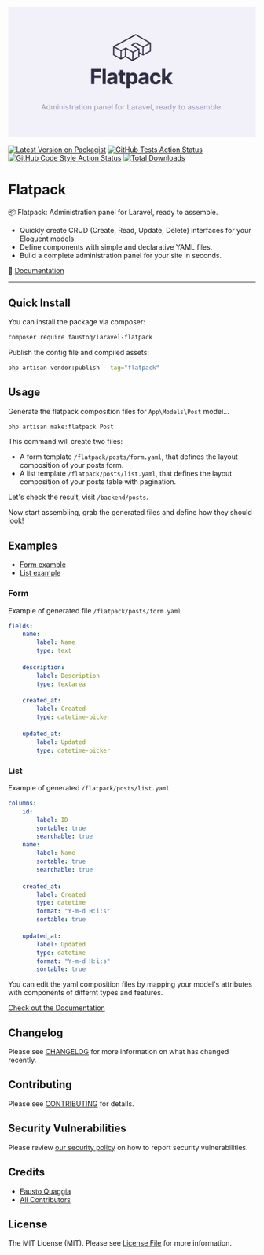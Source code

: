 ![Image of package](.github/package-cover.png)

[![Latest Version on Packagist](https://img.shields.io/packagist/v/faustoq/laravel-flatpack.svg?style=flat-square)](https://packagist.org/packages/faustoq/laravel-flatpack)
[![GitHub Tests Action Status](https://img.shields.io/github/workflow/status/faustoq/laravel-flatpack/run-tests?label=tests)](https://github.com/faustoq/laravel-flatpack/actions?query=workflow%3Arun-tests+branch%3Amain)
[![GitHub Code Style Action Status](https://img.shields.io/github/workflow/status/faustoq/laravel-flatpack/Check%20&%20fix%20styling?label=code%20style)](https://github.com/faustoq/laravel-flatpack/actions?query=workflow%3A"Check+%26+fix+styling"+branch%3Amain)
[![Total Downloads](https://img.shields.io/packagist/dt/faustoq/laravel-flatpack.svg?style=flat-square)](https://packagist.org/packages/faustoq/laravel-flatpack)

# Flatpack

📦 Flatpack: Administration panel for Laravel, ready to assemble.

-   Quickly create CRUD (Create, Read, Update, Delete) interfaces for your Eloquent models.
-   Define components with simple and declarative YAML files.
-   Build a complete administration panel for your site in seconds.

📕 [Documentation](https://laravel-flatpack.com)

---

## Quick Install

You can install the package via composer:

```bash
composer require faustoq/laravel-flatpack
```

Publish the config file and compiled assets:

```bash
php artisan vendor:publish --tag="flatpack"
```

## Usage

Generate the flatpack composition files for `App\Models\Post` model...

```bash
php artisan make:flatpack Post
```

This command will create two files:

-   A form template `/flatpack/posts/form.yaml`, that defines the layout composition of your posts form.
-   A list template `/flatpack/posts/list.yaml`, that defines the layout composition of your posts table with pagination.

Let's check the result, visit `/backend/posts`.

Now start assembling, grab the generated files and define how they should look!

## Examples

-   [Form example](#form)
-   [List example](#list)

### Form

Example of generated file `/flatpack/posts/form.yaml`

```yaml
fields:
    name:
        label: Name
        type: text

    description:
        label: Description
        type: textarea

    created_at:
        label: Created
        type: datetime-picker

    updated_at:
        label: Updated
        type: datetime-picker
```

### List

Example of generated `/flatpack/posts/list.yaml`

```yaml
columns:
    id:
        label: ID
        sortable: true
        searchable: true
    name:
        label: Name
        sortable: true
        searchable: true

    created_at:
        label: Created
        type: datetime
        format: "Y-m-d H:i:s"
        sortable: true

    updated_at:
        label: Updated
        type: datetime
        format: "Y-m-d H:i:s"
        sortable: true
```

You can edit the yaml composition files by mapping your model's attributes with components of differnt types and features.

[Check out the Documentation](https://laravel-flatpack.com/reference)

## Changelog

Please see [CHANGELOG](CHANGELOG.md) for more information on what has changed recently.

## Contributing

Please see [CONTRIBUTING](.github/CONTRIBUTING.md) for details.

## Security Vulnerabilities

Please review [our security policy](../../security/policy) on how to report security vulnerabilities.

## Credits

-   [Fausto Quaggia](https://github.com/faustoq)
-   [All Contributors](../../contributors)

## License

The MIT License (MIT). Please see [License File](LICENSE.md) for more information.
